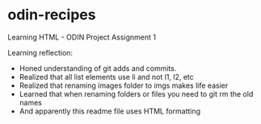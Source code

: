 # odin-recipes
<p>Learning HTML - ODIN Project Assignment 1</p>
<p>Learning reflection:</p>
<ul>
<li>Honed understanding of git adds and commits.</li>
<li>Realized that all list elements use li and not l1, l2, etc</li>
<li>Realized that renaming images folder to imgs makes life easier</li>
<li>Learned that when renaming folders or files you need to git rm the old names</li>
<li>And apparently this readme file uses HTML formatting</li>
<ul>
